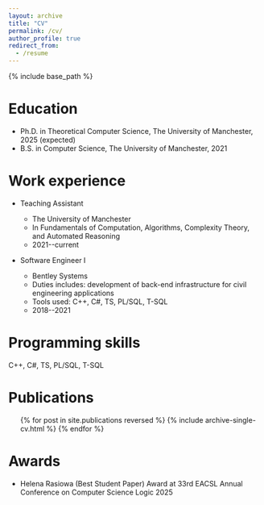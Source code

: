 ```yaml
---
layout: archive
title: "CV"
permalink: /cv/
author_profile: true
redirect_from:
  - /resume
---
```


{% include base_path %}

Education
======
* Ph.D. in Theoretical Computer Science, The University of Manchester, 2025 (expected)
* B.S. in Computer Science, The University of Manchester, 2021

Work experience
======
* Teaching Assistant
  * The University of Manchester
  * In Fundamentals of Computation, Algorithms, Complexity Theory, and Automated Reasoning
  * 2021--current

* Software Engineer I
  * Bentley Systems
  * Duties includes: development of back-end infrastructure for civil engineering applications
  * Tools used: C++, C#, TS, PL/SQL, T-SQL
  * 2018--2021

  
Programming skills
======
 C++,
 C#,
 TS,
 PL/SQL,
 T-SQL

Publications
======
  <ul>{% for post in site.publications reversed %}
    {% include archive-single-cv.html %}
  {% endfor %}</ul>

Awards
======
* Helena Rasiowa (Best Student Paper) Award at 33rd EACSL Annual Conference on Computer Science Logic 2025
  
<!-- Talks
======
  <ul>{% for post in site.talks reversed %}
    {% include archive-single-talk-cv.html  %}
  {% endfor %}</ul>
  
Teaching
======
  <ul>{% for post in site.teaching reversed %}
    {% include archive-single-cv.html %}
  {% endfor %}</ul> -->

